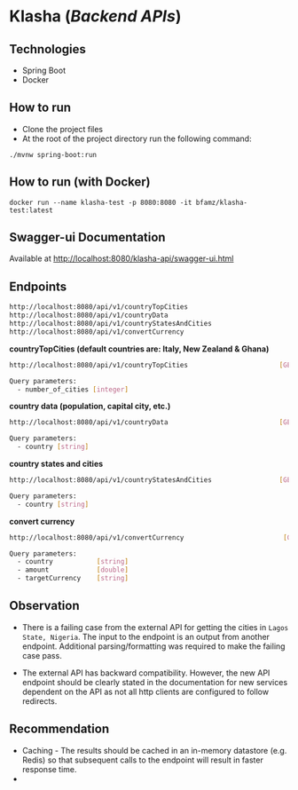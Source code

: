# Klasha (_Backend APIs_)
## Technologies
- Spring Boot
- Docker

## How to run
- Clone the project files
- At the root of the project directory run the following command:
```shell
./mvnw spring-boot:run
```

## How to run (with Docker)
```shell
docker run --name klasha-test -p 8080:8080 -it bfamz/klasha-test:latest
```

## Swagger-ui Documentation
Available at [http://localhost:8080/klasha-api/swagger-ui.html](http://localhost:8080/klasha-api/swagger-ui.html)

## Endpoints
```sh
http://localhost:8080/api/v1/countryTopCities                               [GET]
http://localhost:8080/api/v1/countryData                                    [GET]
http://localhost:8080/api/v1/countryStatesAndCities                         [GET]
http://localhost:8080/api/v1/convertCurrency                                [GET]
```

__countryTopCities (default countries are: Italy, New Zealand & Ghana)__

```sh
http://localhost:8080/api/v1/countryTopCities                       [GET]

Query parameters:
  - number_of_cities [integer]
```

__country data (population, capital city, etc.)__

```sh
http://localhost:8080/api/v1/countryData                            [GET]

Query parameters:
  - country [string]
```

__country states and cities__

```sh
http://localhost:8080/api/v1/countryStatesAndCities                 [GET]

Query parameters:
  - country [string]
```

__convert currency__

```sh
http://localhost:8080/api/v1/convertCurrency                         [GET]

Query parameters:
  - country           [string]
  - amount            [double]
  - targetCurrency    [string]
```

## Observation
* There is a failing case from the external API for getting the cities in `Lagos State, Nigeria`. The input to the endpoint is an output from another endpoint. Additional parsing/formatting was required to make the failing case pass.


* The external API has backward compatibility. However, the new API endpoint should be clearly stated in the documentation for new services dependent on the API as not all http clients are configured to follow redirects.

## Recommendation
* Caching - The results should be cached in an in-memory datastore (e.g. Redis) so that subsequent calls to the endpoint will result in faster response time.
* 